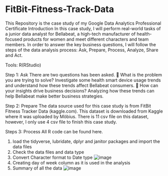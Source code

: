 # FitBit-Fitness-Track-Data
This Repository is the case study of my  Google Data Analytics Professional Certificate
Introduction
In this case study, I will perform real-world tasks of a junior data analyst for Bellabeat, a high-tech manufacturer of health-focused products for women and meet different characters and team members. 
	In order to answer the key business questions, I will follow the steps of the data analysis process: Ask, Prepare, Process, Analyze, Share and Act.

Tools: R(RStudio)

Step 1: Ask
There are two questions has been asked.
	What is the problem you are trying to solve?
Investigate some health smart device usage trends and understand how these trends affect Bellabeat consumers. 
	How can your insights drive business decisions?
Analyzing how these trends can help Bellabeat make better business strategies.

Step 2: Prepare
	The data source used for this case study is from FitBit Fitness Tracker Data (kaggle.com). This dataset is downloaded from Kaggle where it was uploaded by Möbius. 
	There is 11 csv file on this dataset, however, I only use 4 csv file to finish this case study.

Steps 3: Process
All R code can be found here.
  1. load the tidyverse, lubridate, dplyr and janitor packages and import the data files
  2. Check the data files and data type
  3. Convert Character format to Date type
![image](https://github.com/ChrisSHIPINGCHEN/FitBit-Fitness-Track-Data/assets/163215140/0fa35b0d-6c0c-4735-9f9f-38550a2dc5a3)
  4. Creating day of week column as it is used in the analysis
  5. Summary of all the data
![image](https://github.com/ChrisSHIPINGCHEN/FitBit-Fitness-Track-Data/assets/163215140/37927c74-be7d-4216-ba15-a03689bacdba)
